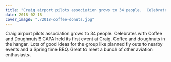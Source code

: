 ```yaml
---
title: "Craig airport pilots association grows to 34 people.  Celebrates with Coffee and Doughnuts!!!"
date: 2018-02-18
cover_image: "./2018-coffee-donuts.jpg"
---
```


Craig airport pilots association grows to 34 people.  Celebrates with Coffee and Doughnuts!!!
CAPA held its first event at Craig.  Coffee and doughnuts in the hangar.   Lots of good ideas for the group like  planned fly outs to nearby events and a Spring time BBQ.  Great to meet a bunch of other aviation enthusiasts. 